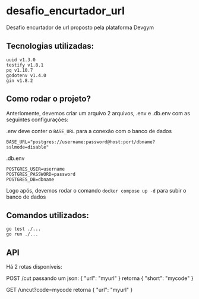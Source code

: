 # desafio_encurtador_url
Desafio encurtador de url proposto pela plataforma Devgym

## Tecnologias utilizadas:
```
uuid v1.3.0
testify v1.8.1
pq v1.10.7
godotenv v1.4.0
gin v1.8.2
```

## Como rodar o projeto?
Anteriomente, devemos criar um arquivo 2 arquivos, .env e .db.env com as seguintes configurações:

.env deve conter o `BASE_URL` para a conexão com o banco de dados
```
BASE_URL="postgres://username:password@host:port/dbname?sslmode=disable"
```

.db.env
```
POSTGRES_USER=username
POSTGRES_PASSWORD=password
POSTGRES_DB=dbname
```
Logo após, devemos rodar o comando `docker compose up -d` para subir o banco de dados

## Comandos utilizados:
```
go test ./...
go run ./...
```

## API
Há 2 rotas disponíveis:

POST /cut passando um json: { "url": "myurl" } retorna { "short": "mycode" }

GET /uncut?code=mycode retorna { "url": "myurl" }
